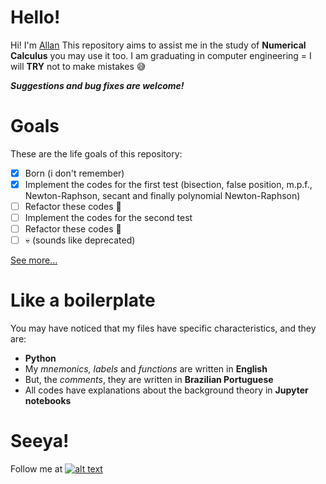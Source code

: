 # Hello!
Hi! I'm [Allan](https://github.com/acmlira) This repository aims to assist me in the study of **Numerical Calculus** you may use it too. I am graduating in computer engineering = I will **TRY** not to make mistakes :sweat_smile:

***Suggestions and bug fixes are welcome!***

# Goals
These are the life goals of this repository:
 - [x] Born (i don't remember)
 - [x] Implement the codes for the first test (bisection, false position, m.p.f., Newton-Raphson, secant and finally polynomial Newton-Raphson)
 - [ ] Refactor these codes :triumph:
 - [ ] Implement the codes for the second test
 - [ ] Refactor these codes :triumph:
 - [ ] :skull: (sounds like deprecated)

[See more...](https://github.com/acmlira/pic16f628a/wiki)

# Like a boilerplate
You may have noticed that my files have specific characteristics, and they are:
 - **Python**
 - My *mnemonics, labels* and *functions* are written in **English**
 - But, the *comments*, they are written in **Brazilian Portuguese**
 - All codes have explanations about the background theory in **Jupyter notebooks**

# Seeya!
Follow me at [![alt text][1.1]][1] 

[1.1]: http://i.imgur.com/wWzX9uB.png 

[1]: http://www.twitter.com/acmIira

